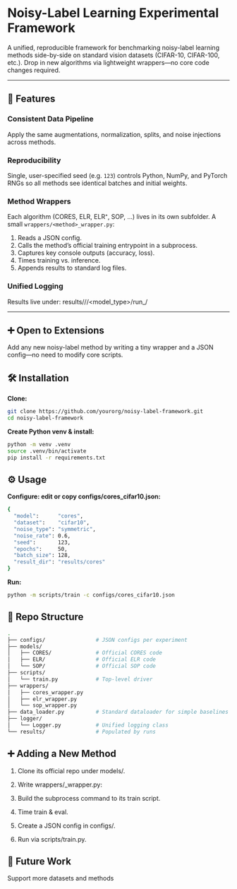 # Noisy-Label Learning Experimental Framework

A unified, reproducible framework for benchmarking noisy-label learning methods side-by-side on standard vision datasets (CIFAR-10, CIFAR-100, etc.). Drop in new algorithms via lightweight wrappers—no core code changes required.

---

## 🚀 Features

### Consistent Data Pipeline  
Apply the same augmentations, normalization, splits, and noise injections across methods.

### Reproducibility  
Single, user-specified seed (e.g. `123`) controls Python, NumPy, and PyTorch RNGs so all methods see identical batches and initial weights.

### Method Wrappers  
Each algorithm (CORES, ELR, ELR⁺, SOP, …) lives in its own subfolder. A small `wrappers/<method>_wrapper.py`:

1. Reads a JSON config.  
2. Calls the method’s official training entrypoint in a subprocess.  
3. Captures key console outputs (accuracy, loss).  
4. Times training vs. inference.  
5. Appends results to standard log files.

### Unified Logging  
Results live under:
results/<method>/<dataset>/<model_type>/run_<timestamp>/


---

## ➕ Open to Extensions

Add any new noisy-label method by writing a tiny wrapper and a JSON config—no need to modify core scripts.  

## 🛠 Installation

**Clone:**  
```bash
git clone https://github.com/yourorg/noisy-label-framework.git
cd noisy-label-framework
```

**Create Python venv & install:**
```bash
python -m venv .venv
source .venv/bin/activate
pip install -r requirements.txt
```

## ⚙️ Usage
**Configure: edit or copy configs/cores_cifar10.json:**

```bash
{
  "model":      "cores",
  "dataset":    "cifar10",
  "noise_type": "symmetric",
  "noise_rate": 0.6,
  "seed":       123,
  "epochs":     50,
  "batch_size": 128,
  "result_dir": "results/cores"
}

```
**Run:**
```bash
python -m scripts/train -c configs/cores_cifar10.json
```

## 📁 Repo Structure 
```bash
.
├── configs/                # JSON configs per experiment
├── models/
│   ├── CORES/              # Official CORES code
│   ├── ELR/                # Official ELR code
│   └── SOP/                # Official SOP code
├── scripts/
│   └── train.py            # Top-level driver
├── wrappers/
│   ├── cores_wrapper.py
│   ├── elr_wrapper.py
│   └── sop_wrapper.py
├── data_loader.py          # Standard dataloader for simple baselines
├── logger/
│   └── Logger.py           # Unified logging class
└── results/                # Populated by runs

```

## ➕ Adding a New Method

1. Clone its official repo under models/.

2. Write wrappers/<new>_wrapper.py:

3. Build the subprocess command to its train script.

4. Time train & eval.

6. Create a JSON config in configs/.

7. Run via scripts/train.py.

## 🔮 Future Work
Support more datasets and methods






